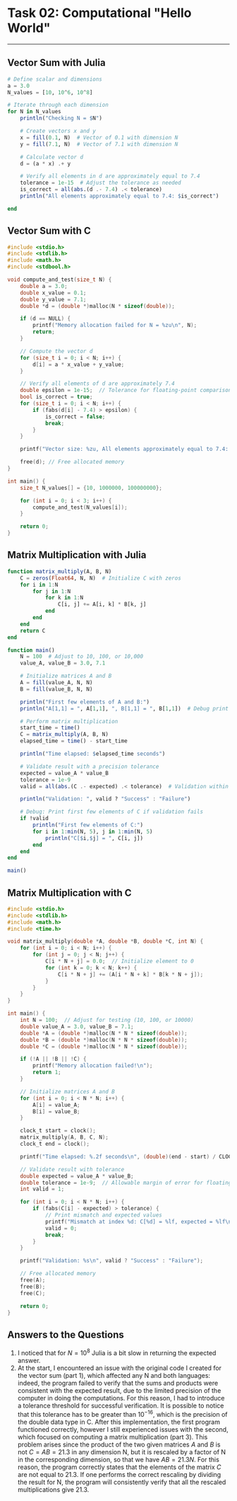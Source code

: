 # **Task 02: Computational "Hello World"** 
---

## **Vector Sum with Julia**
```Julia
# Define scalar and dimensions
a = 3.0
N_values = [10, 10^6, 10^8]

# Iterate through each dimension
for N in N_values
    println("Checking N = $N")

    # Create vectors x and y
    x = fill(0.1, N)  # Vector of 0.1 with dimension N
    y = fill(7.1, N)  # Vector of 7.1 with dimension N

    # Calculate vector d
    d = (a * x) .+ y

    # Verify all elements in d are approximately equal to 7.4
    tolerance = 1e-15  # Adjust the tolerance as needed
    is_correct = all(abs.(d .- 7.4) .< tolerance)
    println("All elements approximately equal to 7.4: $is_correct")

end
```

## **Vector Sum with C**
```C
#include <stdio.h>
#include <stdlib.h>
#include <math.h>
#include <stdbool.h>

void compute_and_test(size_t N) {
    double a = 3.0;
    double x_value = 0.1;
    double y_value = 7.1;
    double *d = (double *)malloc(N * sizeof(double));

    if (d == NULL) {
        printf("Memory allocation failed for N = %zu\n", N);
        return;
    }

    // Compute the vector d
    for (size_t i = 0; i < N; i++) {
        d[i] = a * x_value + y_value;
    }

    // Verify all elements of d are approximately 7.4
    double epsilon = 1e-15;  // Tolerance for floating-point comparison
    bool is_correct = true;
    for (size_t i = 0; i < N; i++) {
        if (fabs(d[i] - 7.4) > epsilon) {
            is_correct = false;
            break;
        }
    }

    printf("Vector size: %zu, All elements approximately equal to 7.4: %s\n", N, is_correct ? "true" : "false");

    free(d); // Free allocated memory
}

int main() {
    size_t N_values[] = {10, 1000000, 100000000};

    for (int i = 0; i < 3; i++) {
        compute_and_test(N_values[i]);
    }

    return 0;
}
```

## **Matrix Multiplication with Julia**
```Julia
function matrix_multiply(A, B, N)
    C = zeros(Float64, N, N)  # Initialize C with zeros
    for i in 1:N
        for j in 1:N
            for k in 1:N
                C[i, j] += A[i, k] * B[k, j]
            end
        end
    end
    return C
end

function main()
    N = 100  # Adjust to 10, 100, or 10,000
    value_A, value_B = 3.0, 7.1

    # Initialize matrices A and B
    A = fill(value_A, N, N)
    B = fill(value_B, N, N)

    println("First few elements of A and B:")
    println("A[1,1] = ", A[1,1], ", B[1,1] = ", B[1,1])  # Debug print for verification

    # Perform matrix multiplication
    start_time = time()
    C = matrix_multiply(A, B, N)
    elapsed_time = time() - start_time

    println("Time elapsed: $elapsed_time seconds")

    # Validate result with a precision tolerance
    expected = value_A * value_B
    tolerance = 1e-9
    valid = all(abs.(C .- expected) .< tolerance)  # Validation within tolerance

    println("Validation: ", valid ? "Success" : "Failure")

    # Debug: Print first few elements of C if validation fails
    if !valid
        println("First few elements of C:")
        for i in 1:min(N, 5), j in 1:min(N, 5)
            println("C[$i,$j] = ", C[i, j])
        end
    end
end

main()
```

## **Matrix Multiplication with C**
```C
#include <stdio.h>
#include <stdlib.h>
#include <math.h>
#include <time.h>

void matrix_multiply(double *A, double *B, double *C, int N) {
    for (int i = 0; i < N; i++) {
        for (int j = 0; j < N; j++) {
            C[i * N + j] = 0.0;  // Initialize element to 0
            for (int k = 0; k < N; k++) {
                C[i * N + j] += (A[i * N + k] * B[k * N + j]);
            }
        }
    }
}

int main() {
    int N = 100;  // Adjust for testing (10, 100, or 10000)
    double value_A = 3.0, value_B = 7.1;
    double *A = (double *)malloc(N * N * sizeof(double));
    double *B = (double *)malloc(N * N * sizeof(double));
    double *C = (double *)malloc(N * N * sizeof(double));

    if (!A || !B || !C) {
        printf("Memory allocation failed!\n");
        return 1;
    }

    // Initialize matrices A and B
    for (int i = 0; i < N * N; i++) {
        A[i] = value_A;
        B[i] = value_B;
    }

    clock_t start = clock();
    matrix_multiply(A, B, C, N);
    clock_t end = clock();

    printf("Time elapsed: %.2f seconds\n", (double)(end - start) / CLOCKS_PER_SEC);

    // Validate result with tolerance
    double expected = value_A * value_B;
    double tolerance = 1e-9;  // Allowable margin of error for floating-point calculations
    int valid = 1;

    for (int i = 0; i < N * N; i++) {
        if (fabs(C[i] - expected) > tolerance) {
            // Print mismatch and expected values
            printf("Mismatch at index %d: C[%d] = %lf, expected = %lf\n", i, i, C[i], expected);
            valid = 0;
            break;
        }
    }

    printf("Validation: %s\n", valid ? "Success" : "Failure");

    // Free allocated memory
    free(A);
    free(B);
    free(C);

    return 0;
}
```

## **Answers to the Questions**
1. I noticed that for $N=10^8$ Julia is a bit slow in returning the expected answer.
2. At the start, I encountered an issue with the original code I created for the vector sum (part 1), which affected any N and both languages: indeed, the program failed to verify that the sums and products were consistent with the expected result, due to the limited precision of the computer in doing the computations. For this reason, I had to introduce a tolerance threshold for successful verification. It is possible to notice that this tolerance has to be greater than $10^{-16}$, which is the precision of the double data type in C. After this implementation, the first program functioned correctly, however I still experienced issues with the second, which focused on computing a matrix multiplication (part 3). This problem arises since the product of the two given matrices $A$ and $B$ is not $C=AB=21.3$ in any dimension N, but it is rescaled by a factor of N in the corresponding dimension, so that we have $AB= 21.3N$. For this reason, the program correctly states that the elements of the matrix $C$ are not equal to 21.3. If one performs the correct rescaling by dividing the result for N, the program will consistently verify that all the rescaled multiplications give 21.3.
